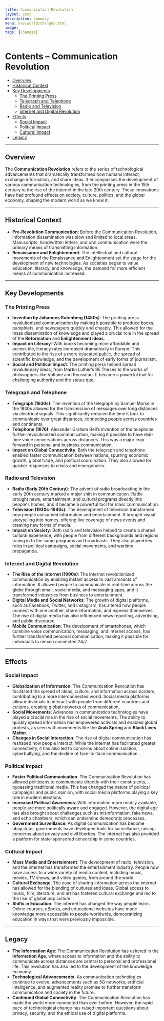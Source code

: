 ```yaml
---
title: Communication Revolution
layout: post
description: summary
menu: nav/world/changes.html
image: 
tags: [Changes]
---
```


# Contents – Communication Revolution
- [Overview](#overview)
- [Historical Context](#historical-context)
- [Key Developments](#key-developments)
  - [The Printing Press](#the-printing-press)
  - [Telegraph and Telephone](#telegraph-and-telephone)
  - [Radio and Television](#radio-and-television)
  - [Internet and Digital Revolution](#internet-and-digital-revolution)
- [Effects](#effects)
  - [Social Impact](#social-impact)
  - [Political Impact](#political-impact)
  - [Cultural Impact](#cultural-impact)
- [Legacy](#legacy)

---

## Overview
The **Communication Revolution** refers to the series of technological advancements that dramatically transformed how humans interact, exchange information, and share ideas. It encompasses the development of various communication technologies, from the printing press in the 15th century to the rise of the internet in the late 20th century. These innovations have had profound effects on society, culture, politics, and the global economy, shaping the modern world as we know it.

---

## Historical Context
- **Pre-Revolution Communication**: Before the Communication Revolution, information dissemination was slow and limited to local areas. Manuscripts, handwritten letters, and oral communication were the primary means of transmitting information.
- **Renaissance and Enlightenment**: The intellectual and cultural movements of the Renaissance and Enlightenment set the stage for the development of new technologies. As societies began to value education, literacy, and knowledge, the demand for more efficient means of communication increased.

---

## Key Developments

### The Printing Press
- **Invention by Johannes Gutenberg (1450s)**: The printing press revolutionized communication by making it possible to produce books, pamphlets, and newspapers quickly and cheaply. This allowed for the mass dissemination of knowledge and played a crucial role in the spread of the **Reformation** and **Enlightenment ideas**.
- **Impact on Literacy**: With books becoming more affordable and accessible, literacy rates increased dramatically in Europe. This contributed to the rise of a more educated public, the spread of scientific knowledge, and the development of early forms of journalism.
- **Social and Political Impact**: The printing press helped spread revolutionary ideas, from Martin Luther’s 95 Theses to the works of philosophers like Voltaire and Rousseau. It became a powerful tool for challenging authority and the status quo.

### Telegraph and Telephone
- **Telegraph (1830s)**: The invention of the telegraph by Samuel Morse in the 1830s allowed for the transmission of messages over long distances via electrical signals. This significantly reduced the time it took to communicate over great distances, connecting people across countries and continents.
- **Telephone (1876)**: Alexander Graham Bell’s invention of the telephone further revolutionized communication, making it possible to have real-time voice conversations across distances. This was a major leap forward in personal and business communication.
- **Impact on Global Connectivity**: Both the telegraph and telephone enabled faster communication between nations, spurring economic growth, global trade, and political coordination. They also allowed for quicker responses to crises and emergencies.

### Radio and Television
- **Radio (Early 20th Century)**: The advent of radio broadcasting in the early 20th century marked a major shift in communication. Radio brought news, entertainment, and cultural programs directly into people's homes, and it became a powerful tool for mass communication.
- **Television (1930s-1940s)**: The development of television transformed how people consumed information and entertainment. It brought visual storytelling into homes, offering live coverage of news events and creating new forms of media.
- **Impact on Society**: Both radio and television helped to create a shared cultural experience, with people from different backgrounds and regions tuning in to the same programs and broadcasts. They also played key roles in political campaigns, social movements, and wartime propaganda.

### Internet and Digital Revolution
- **The Rise of the Internet (1990s)**: The internet revolutionized communication by enabling instant access to vast amounts of information. It allowed people to communicate in real-time across the globe through email, social media, and messaging apps, and it transformed industries from business to entertainment.
- **Digital Media and Social Networks**: The growth of digital platforms, such as Facebook, Twitter, and Instagram, has altered how people connect with one another, share information, and express themselves. The rise of digital media has also influenced news reporting, advertising, and public discourse.
- **Mobile Communication**: The development of smartphones, which combine voice communication, messaging, and internet access, has further transformed personal communication, making it possible for individuals to remain connected 24/7.

---

## Effects

### Social Impact
- **Globalization of Information**: The Communication Revolution has facilitated the spread of ideas, culture, and information across borders, contributing to a more interconnected world. Social media platforms allow individuals to interact with people from different countries and cultures, creating global networks of communication.
- **Social Movements**: Advances in communication technologies have played a crucial role in the rise of social movements. The ability to quickly spread information has empowered activists and enabled global protests, as seen with movements like the **Arab Spring** and **Black Lives Matter**.
- **Changes in Social Interaction**: The rise of digital communication has reshaped how people interact. While the internet has facilitated greater connectivity, it has also led to concerns about online isolation, cyberbullying, and the decline of face-to-face communication.

### Political Impact
- **Faster Political Communication**: The Communication Revolution has allowed politicians to communicate directly with their constituents, bypassing traditional media. This has changed the nature of political campaigns and public opinion, with social media platforms playing a key role in modern elections.
- **Increased Political Awareness**: With information more readily available, people are more politically aware and engaged. However, the digital age has also brought about challenges such as misinformation, fake news, and echo chambers, which can undermine democratic processes.
- **Government Surveillance**: As digital communication has become ubiquitous, governments have developed tools for surveillance, raising concerns about privacy and civil liberties. The internet has also provided a platform for state-sponsored censorship in some countries.

### Cultural Impact
- **Mass Media and Entertainment**: The development of radio, television, and the internet has transformed the entertainment industry. People now have access to a wide variety of media content, including music, movies, TV shows, and video games, from around the world.
- **Cultural Exchange**: The ease of sharing information across the internet has allowed for the blending of cultures and ideas. Global access to music, film, literature, and art has fostered cultural exchange and led to the rise of global pop culture.
- **Shifts in Education**: The internet has changed the way people learn. Online courses, eBooks, and educational websites have made knowledge more accessible to people worldwide, democratizing education in ways that were previously impossible.

---

## Legacy
- **The Information Age**: The Communication Revolution has ushered in the **Information Age**, where access to information and the ability to communicate across distances are central to personal and professional life. This revolution has also led to the development of the knowledge economy.
- **Technological Advancements**: As communication technologies continue to evolve, advancements such as 5G networks, artificial intelligence, and augmented reality promise to further transform communication and society in the future.
- **Continued Global Connectivity**: The Communication Revolution has made the world more connected than ever before. However, the rapid pace of technological change has raised important questions about privacy, security, and the ethical use of digital platforms.